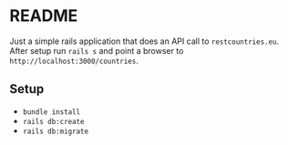 # README

Just a simple rails application that does an API call to `restcountries.eu`.
After setup run `rails s` and point a browser to `http://localhost:3000/countries`.

## Setup

- `bundle install`
- `rails db:create`
- `rails db:migrate`
